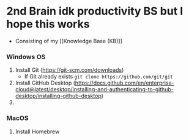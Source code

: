 # 2nd Brain idk productivity BS but I hope this works
- Consisting of my [[Knowledge Base (KB)]]

### Windows OS
1. Install Git (https://git-scm.com/downloads)
	- If Git already exists
		`git clone https://github.com/git/git`
2. Install GitHub Desktop (https://docs.github.com/en/enterprise-cloud@latest/desktop/installing-and-authenticating-to-github-desktop/installing-github-desktop)
3. 
### MacOS
1. Install Homebrew